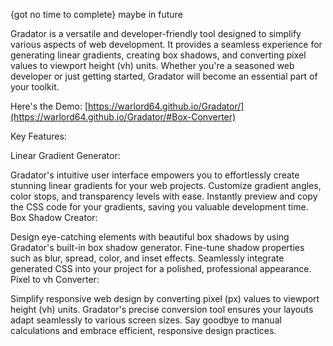 {got no time to complete}
maybe in future


Gradator is a versatile and developer-friendly tool designed to simplify various aspects of web development. It provides a seamless experience for generating linear gradients, creating box shadows, and converting pixel values to viewport height (vh) units. Whether you're a seasoned web developer or just getting started, Gradator will become an essential part of your toolkit.

Here's the Demo: [https://warlord64.github.io/Gradator/](https://warlord64.github.io/Gradator/#Box-Converter)

Key Features:

Linear Gradient Generator:

Gradator's intuitive user interface empowers you to effortlessly create stunning linear gradients for your web projects.
Customize gradient angles, color stops, and transparency levels with ease.
Instantly preview and copy the CSS code for your gradients, saving you valuable development time.
Box Shadow Creator:

Design eye-catching elements with beautiful box shadows by using Gradator's built-in box shadow generator.
Fine-tune shadow properties such as blur, spread, color, and inset effects.
Seamlessly integrate generated CSS into your project for a polished, professional appearance.
Pixel to vh Converter:

Simplify responsive web design by converting pixel (px) values to viewport height (vh) units.
Gradator's precise conversion tool ensures your layouts adapt seamlessly to various screen sizes.
Say goodbye to manual calculations and embrace efficient, responsive design practices.
